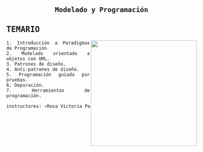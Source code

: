 <div align="justify">

## <p align="center">`Modelado y Programación`</p> <img alt="" align="left" src="https://img.shields.io/github/last-commit/rodrigodecuir/https://github.com/RodrigoDecuir/2023-modelado-y-programacion/tree/main?style=flat-square"/> 

## <samp>TEMARIO</samp>

<a href="#adding-this-overlay">
  <img alt="" align="right" width="280px" src="https://images.wikidexcdn.net/mwuploads/esssbwiki/thumb/9/95/latest/20220817125116/Kirby_en_Kirby_y_la_tierra_olvidada.png/800px-Kirby_en_Kirby_y_la_tierra_olvidada.png"/>
</a>

```
1. Introducción a Paradigmas de Programación
2. Modelado orientado a objetos con UML.
3. Patrones de diseño.
4. Anti-patrones de diseño.
5. Programación guiada por pruebas.
6. Depuración.
7. Herramientas de programación.
```

```sh
instructores: <Rosa Victoria Padilla> <Arturo Lemus Pablo>
```
